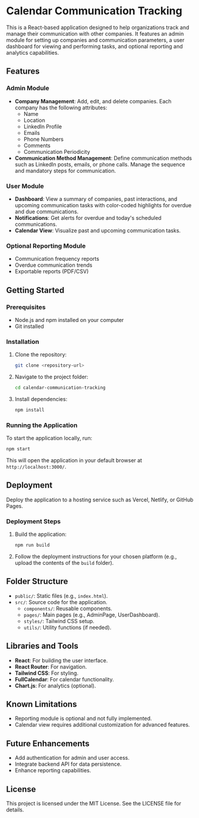 # Calendar Communication Tracking

This is a React-based application designed to help organizations track and manage their communication with other companies. It features an admin module for setting up companies and communication parameters, a user dashboard for viewing and performing tasks, and optional reporting and analytics capabilities.

## Features

### Admin Module
- **Company Management**: Add, edit, and delete companies. Each company has the following attributes:
  - Name
  - Location
  - LinkedIn Profile
  - Emails
  - Phone Numbers
  - Comments
  - Communication Periodicity
- **Communication Method Management**: Define communication methods such as LinkedIn posts, emails, or phone calls. Manage the sequence and mandatory steps for communication.

### User Module
- **Dashboard**: View a summary of companies, past interactions, and upcoming communication tasks with color-coded highlights for overdue and due communications.
- **Notifications**: Get alerts for overdue and today's scheduled communications.
- **Calendar View**: Visualize past and upcoming communication tasks.

### Optional Reporting Module
- Communication frequency reports
- Overdue communication trends
- Exportable reports (PDF/CSV)

## Getting Started

### Prerequisites
- Node.js and npm installed on your computer
- Git installed

### Installation
1. Clone the repository:
   ```bash
   git clone <repository-url>
   ```
2. Navigate to the project folder:
   ```bash
   cd calendar-communication-tracking
   ```
3. Install dependencies:
   ```bash
   npm install
   ```

### Running the Application
To start the application locally, run:
```bash
npm start
```
This will open the application in your default browser at `http://localhost:3000/`.

## Deployment
Deploy the application to a hosting service such as Vercel, Netlify, or GitHub Pages.

### Deployment Steps
1. Build the application:
   ```bash
   npm run build
   ```
2. Follow the deployment instructions for your chosen platform (e.g., upload the contents of the `build` folder).

## Folder Structure
- `public/`: Static files (e.g., `index.html`).
- `src/`: Source code for the application.
  - `components/`: Reusable components.
  - `pages/`: Main pages (e.g., AdminPage, UserDashboard).
  - `styles/`: Tailwind CSS setup.
  - `utils/`: Utility functions (if needed).

## Libraries and Tools
- **React**: For building the user interface.
- **React Router**: For navigation.
- **Tailwind CSS**: For styling.
- **FullCalendar**: For calendar functionality.
- **Chart.js**: For analytics (optional).

## Known Limitations
- Reporting module is optional and not fully implemented.
- Calendar view requires additional customization for advanced features.

## Future Enhancements
- Add authentication for admin and user access.
- Integrate backend API for data persistence.
- Enhance reporting capabilities.

## License
This project is licensed under the MIT License. See the LICENSE file for details.

